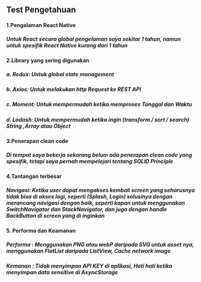 ## Test Pengetahuan

#### 1.Pengalaman React Native
##### Untuk React secara global pengelaman saya sekitar 1 tahun, namun untuk spesifik React Native kurang dari 1 tahun

#### 2.Library yang sering digunakan
##### a. Redux: Untuk global state management
##### b. Axios: Untuk melakukan http Request ke REST API
##### c. Moment: Untuk mempermudah ketika memproses Tanggal dan Waktu
##### d. Lodash: Untuk mempermudah ketika ingin (transform / sort / search) String ,Array atau Object

#### 3.Penerapan clean code
##### Di tempat saya bekerja sekarang belum ada penerapan clean code yang spesifik, tetapi saya pernah mempelejari tentang SOLID Principle

#### 4.Tantangan terbesar 
##### Navigasi: Ketika user dapat mengakses kembali screen yang seharusnya tidak bisa di akses lagi, seperti (Splash, Login) solusinya dengan merancang navigasi dengan baik, seperti kapan untuk menggunakan SwitchNavigator dan StackNavigator, dan juga dengan handle BackButton di screen yang di inginkan

#### 5. Performa dan Keamanan
##### Performa : Menggunakan PNG atau webP daripada SVG untuk asset nya, menggunakan FlatList daripada ListView, Cache network image
##### Kemanan : Tidak menyimpan API KEY di aplikasi, Hati hati ketika menyimpan data sensitive di AsyncStorage